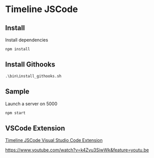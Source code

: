 Timeline JSCode
==============

Install
-------

Install dependencies

    npm install

Install Githooks
----------------

    .\bin\install_githooks.sh

Sample
---

Launch a server on 5000

    npm start

VSCode Extension
---
[Timeline JSCode Visual Studio Code Extension][tvl]

[tvl]: <https://github.com/leroyron/timeline-jsvscode>

https://www.youtube.com/watch?v=k4Zvu3SiwWk&feature=youtu.be